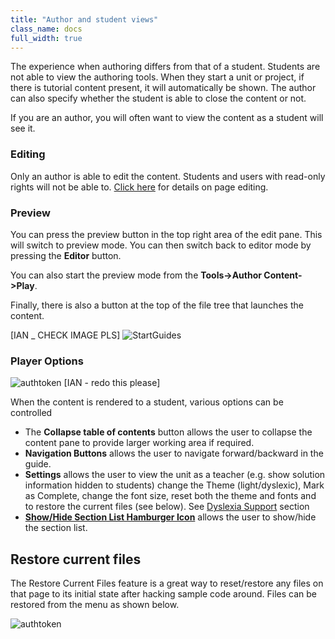```yaml
---
title: "Author and student views"
class_name: docs
full_width: true
---
```


The experience when authoring differs from that of a student. Students are not able to view the authoring tools. When they start a unit or project, if there is tutorial content present, it will automatically be shown. The author can also specify whether the student is able to close the content or not.

If you are an author, you will often want to view the content as a student will see it. 

### Editing
Only an author is able to edit the content. Students and users with read-only rights will not be able to. [Click here](/docs/content/authoring/page-edit) for details on page editing.

### Preview
You can press the preview button in the top right area of the edit pane. This will switch to preview mode. You can then switch back to editor mode by pressing the **Editor** button.

You can also start the preview mode from the **Tools->Author Content->Play**.

Finally, there is also a button at the top of the file tree that launches the content.

[IAN _ CHECK IMAGE PLS]
<img alt="StartGuides" src="/img/docs/guides/startguides.png" class="simple"/>


### Player Options
<img alt="authtoken" src="/img/docs/guides/playmode.png" class="simple"/>
[IAN - redo this please]

When the content is rendered to a student, various options can be controlled

- The **Collapse table of contents**  button allows the user to collapse the content pane to provide larger working area if required.
- **Navigation Buttons** allows the user to navigate forward/backward in the guide.
- **Settings** allows the user to view the unit as a teacher (e.g. show solution information hidden to students) change the Theme (light/dyslexic), Mark as Complete, change the font size, reset both the theme and fonts and to restore the current files (see below). See [Dyslexia Support](/docs/dashboard/student/dyslexia/) section
- **[Show/Hide Section List Hamburger Icon](/docs/content/authoring/collapse/)** allows the user to show/hide the section list.

## Restore current files
The Restore Current Files feature is a great way to reset/restore any files on that page to its initial state after hacking sample code around. Files can be restored from the menu as shown below.

<img alt="authtoken" src="/img/docs/guides/reset.png" class="simple"/>

